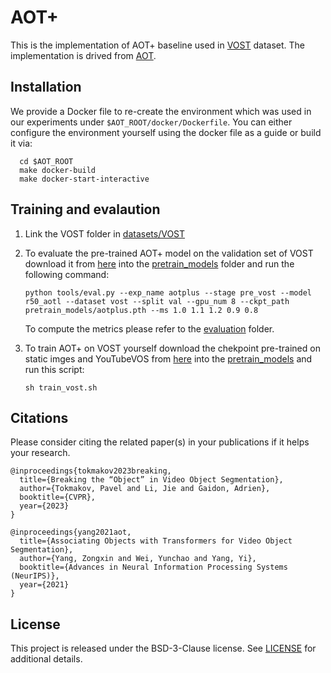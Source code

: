 # AOT+
This is the implementation of AOT+ baseline used in [VOST](https://www.vostdataset.org) dataset. The implementation is drived from [AOT](https://github.com/z-x-yang/AOT).

## Installation
 We provide a Docker file to re-create the environment which was used in our experiments under `$AOT_ROOT/docker/Dockerfile`. You can either configure the environment yourself using the docker file as a guide or build it via:
  ~~~
    cd $AOT_ROOT
    make docker-build
    make docker-start-interactive
  ~~~ 


## Training and evalaution
1. Link the VOST folder in [datasets/VOST](datasets/VOST)

1. To evaluate the pre-trained AOT+ model on the validation set of VOST download it from [here](https://tri-ml-public.s3.amazonaws.com/datasets/aotplus.pth) into the [pretrain_models](pretrain_models) folder and run the following command:

    ~~~
    python tools/eval.py --exp_name aotplus --stage pre_vost --model r50_aotl --dataset vost --split val --gpu_num 8 --ckpt_path pretrain_models/aotplus.pth --ms 1.0 1.1 1.2 0.9 0.8
    ~~~ 
    To compute the metrics please refer to the [evaluation](../evaluation/) folder.

2. To train AOT+ on VOST yourself download the chekpoint pre-trained on static imges and YouTubeVOS from [here](https://tri-ml-public.s3.amazonaws.com/datasets/pre_ytb.pth) into the [pretrain_models](pretrain_models) and run this script:

     ~~~
    sh train_vost.sh
    ~~~ 


## Citations
Please consider citing the related paper(s) in your publications if it helps your research.
```
@inproceedings{tokmakov2023breaking,
  title={Breaking the “Object” in Video Object Segmentation},
  author={Tokmakov, Pavel and Li, Jie and Gaidon, Adrien},
  booktitle={CVPR},
  year={2023}
}

@inproceedings{yang2021aot,
  title={Associating Objects with Transformers for Video Object Segmentation},
  author={Yang, Zongxin and Wei, Yunchao and Yang, Yi},
  booktitle={Advances in Neural Information Processing Systems (NeurIPS)},
  year={2021}
}
```

## License
This project is released under the BSD-3-Clause license. See [LICENSE](LICENSE) for additional details.
